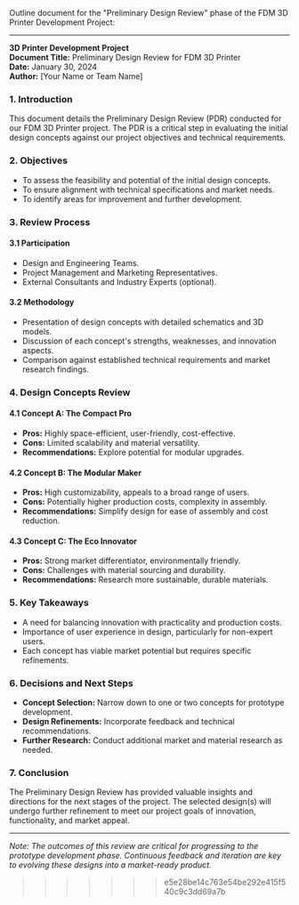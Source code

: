 Outline document for the "Preliminary Design Review" phase of the FDM 3D Printer Development Project:

---

**3D Printer Development Project**  
**Document Title:** Preliminary Design Review for FDM 3D Printer  
**Date:** January 30, 2024  
**Author:** [Your Name or Team Name]

### 1. Introduction

This document details the Preliminary Design Review (PDR) conducted for our FDM 3D Printer project. The PDR is a critical step in evaluating the initial design concepts against our project objectives and technical requirements.

### 2. Objectives

- To assess the feasibility and potential of the initial design concepts.
- To ensure alignment with technical specifications and market needs.
- To identify areas for improvement and further development.

### 3. Review Process

#### 3.1 Participation
- Design and Engineering Teams.
- Project Management and Marketing Representatives.
- External Consultants and Industry Experts (optional).

#### 3.2 Methodology
- Presentation of design concepts with detailed schematics and 3D models.
- Discussion of each concept's strengths, weaknesses, and innovation aspects.
- Comparison against established technical requirements and market research findings.

### 4. Design Concepts Review

#### 4.1 Concept A: The Compact Pro
- **Pros:** Highly space-efficient, user-friendly, cost-effective.
- **Cons:** Limited scalability and material versatility.
- **Recommendations:** Explore potential for modular upgrades.

#### 4.2 Concept B: The Modular Maker
- **Pros:** High customizability, appeals to a broad range of users.
- **Cons:** Potentially higher production costs, complexity in assembly.
- **Recommendations:** Simplify design for ease of assembly and cost reduction.

#### 4.3 Concept C: The Eco Innovator
- **Pros:** Strong market differentiator, environmentally friendly.
- **Cons:** Challenges with material sourcing and durability.
- **Recommendations:** Research more sustainable, durable materials.

### 5. Key Takeaways

- A need for balancing innovation with practicality and production costs.
- Importance of user experience in design, particularly for non-expert users.
- Each concept has viable market potential but requires specific refinements.

### 6. Decisions and Next Steps

- **Concept Selection:** Narrow down to one or two concepts for prototype development.
- **Design Refinements:** Incorporate feedback and technical recommendations.
- **Further Research:** Conduct additional market and material research as needed.

### 7. Conclusion

The Preliminary Design Review has provided valuable insights and directions for the next stages of the project. The selected design(s) will undergo further refinement to meet our project goals of innovation, functionality, and market appeal.

---

*Note: The outcomes of this review are critical for progressing to the prototype development phase. Continuous feedback and iteration are key to evolving these designs into a market-ready product.*
>>>>>>> e5e28be14c763e54be292e415f540c9c3dd69a7b
